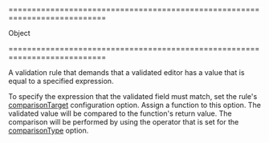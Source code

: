 <!--**
/*-------------------------------------------
    Auto-generated file. Do not modify.
-------------------------------------------

**-->
===========================================================================
<!--type-->Object<!--/type-->
===========================================================================

<!--shortDescription-->
A validation rule that demands that a validated editor has a value that is equal to a specified expression.
<!--/shortDescription-->

<!--fullDescription-->
To specify the expression that the validated field must match, set the rule's [comparisonTarget](/Documentation/ApiReference/UI_Widgets/dxValidator/Validation_Rules/CompareRule/#comparisonTarget) configuration option. Assign a function to this option. The validated value will be compared to the function's return value. The comparison will be performed by using the operator that is set for the [comparisonType](/Documentation/ApiReference/UI_Widgets/dxValidator/Validation_Rules/CompareRule/#comparisonType) option.
<!--/fullDescription-->